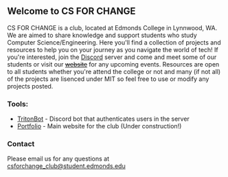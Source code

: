 ## Welcome to CS FOR CHANGE

CS FOR CHANGE is a club, located at Edmonds College in Lynnwood, WA. We are aimed to share knowledge and support students who study Computer Science/Engineering. Here you'll find a collection of projects and resources to help you on your journey as you navigate the world of tech! If you're interested, join the [Discord](https://discord.gg/pCKmRnWKFe) server and come and meet some of our students or visit our [~~website~~](#) for any upcoming events. Resources are open to all students whether you're attend the college or not and many (if not all) of the projects are lisenced under MIT so feel free to use or modify any projects posted.  

### Tools:
- [TritonBot](https://github.com/CS-FOR-CHANGE/TritonBot) - Discord bot that authenticates users in the server
- [Portfolio](https://github.com/CS-FOR-CHANGE/Portfolio) - Main website for the club (Under construction!)

### Contact
Please email us for any questions at csforchange_club@student.edmonds.edu
